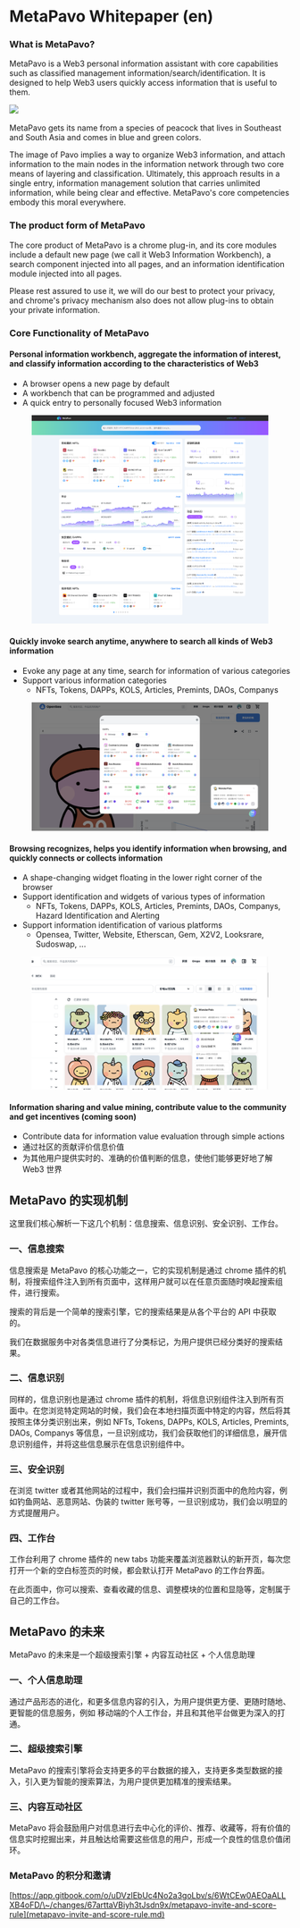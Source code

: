 # MetaPavo Whitepaper (en)

### What is MetaPavo?&#x20;

MetaPavo is a Web3 personal information assistant with core capabilities such as classified management information/search/identification. It is designed to help Web3 users quickly access information that is useful to them.

![](<.gitbook/assets/dreamstime\_xxl\_250002267 (2) (1).jpg>)

MetaPavo gets its name from a species of peacock that lives in Southeast and South Asia and comes in blue and green colors.&#x20;

The image of Pavo implies a way to organize Web3 information, and attach information to the main nodes in the information network through two core means of layering and classification. Ultimately, this approach results in a single entry, information management solution that carries unlimited information, while being clear and effective. MetaPavo's core competencies embody this moral everywhere.

### The product form of MetaPavo

The core product of MetaPavo is a chrome plug-in, and its core modules include a default new page (we call it Web3 Information Workbench), a search component injected into all pages, and an information identification module injected into all pages.&#x20;

Please rest assured to use it, we will do our best to protect your privacy, and chrome's privacy mechanism also does not allow plug-ins to obtain your private information.

### Core Functionality of MetaPavo

#### Personal information workbench, aggregate the information of interest, and classify information according to the characteristics of Web3

* A browser opens a new page by default&#x20;
* A workbench that can be programmed and adjusted&#x20;
* A quick entry to personally focused Web3 information

<figure><img src=".gitbook/assets/image (1).png" alt=""><figcaption></figcaption></figure>

#### Quickly invoke search anytime, anywhere to search all kinds of Web3 information

* Evoke any page at any time, search for information of various categories
* Support various information categories
  * NFTs, Tokens, DAPPs, KOLS, Articles, Premints, DAOs, Companys

<figure><img src=".gitbook/assets/image.png" alt=""><figcaption></figcaption></figure>

#### Browsing recognizes, helps you identify information when browsing, and quickly connects or collects information

* A shape-changing widget floating in the lower right corner of the browser
* Support identification and widgets of various types of information
  * NFTs, Tokens, DAPPs, KOLS, Articles, Premints, DAOs, Companys, Hazard Identification and Alerting
* Support information identification of various platforms
  * Opensea, Twitter, Website, Etherscan, Gem, X2V2, Looksrare, Sudoswap, ...

<figure><img src=".gitbook/assets/image (1) (1).png" alt=""><figcaption></figcaption></figure>

#### Information sharing and value mining, contribute value to the community and get incentives (coming soon)

* Contribute data for information value evaluation through simple actions
* 通过社区的贡献评价信息价值
* 为其他用户提供实时的、准确的价值判断的信息，使他们能够更好地了解 Web3 世界

## MetaPavo 的实现机制

这里我们核心解析一下这几个机制：信息搜索、信息识别、安全识别、工作台。

### 一、信息搜索

信息搜索是 MetaPavo 的核心功能之一，它的实现机制是通过 chrome 插件的机制，将搜索组件注入到所有页面中，这样用户就可以在任意页面随时唤起搜索组件，进行搜索。

搜索的背后是一个简单的搜索引擎，它的搜索结果是从各个平台的 API 中获取的。

我们在数据服务中对各类信息进行了分类标记，为用户提供已经分类好的搜索结果。

### 二、信息识别

同样的，信息识别也是通过 chrome 插件的机制，将信息识别组件注入到所有页面中。在您浏览特定网站的时候，我们会在本地扫描页面中特定的内容，然后将其按照主体分类识别出来，例如 NFTs, Tokens, DAPPs, KOLS, Articles, Premints, DAOs, Companys 等信息，一旦识别成功，我们会获取他们的详细信息，展开信息识别组件，并将这些信息展示在信息识别组件中。

### 三、安全识别

在浏览 twitter 或者其他网站的过程中，我们会扫描并识别页面中的危险内容，例如钓鱼网站、恶意网站、伪装的 twitter 账号等，一旦识别成功，我们会以明显的方式提醒用户。

### 四、工作台

工作台利用了 chrome 插件的 new tabs 功能来覆盖浏览器默认的新开页，每次您打开一个新的空白标签页的时候，都会默认打开 MetaPavo 的工作台界面。

在此页面中，你可以搜索、查看收藏的信息、调整模块的位置和显隐等，定制属于自己的工作台。

## MetaPavo 的未来

MetaPavo 的未来是一个超级搜索引擎 + 内容互动社区 + 个人信息助理

### 一、个人信息助理

通过产品形态的进化，和更多信息内容的引入，为用户提供更方便、更随时随地、更智能的信息服务，例如 移动端的个人工作台，并且和其他平台做更为深入的打通。

### 二、超级搜索引擎

MetaPavo 的搜索引擎将会支持更多的平台数据的接入，支持更多类型数据的接入，引入更为智能的搜索算法，为用户提供更加精准的搜索结果。

### 三、内容互动社区

MetaPavo 将会鼓励用户对信息进行去中心化的评价、推荐、收藏等，将有价值的信息实时挖掘出来，并且触达给需要这些信息的用户，形成一个良性的信息价值闭环。

###



### MetaPavo 的积分和邀请

[https://app.gitbook.com/o/uDVzlEbUc4No2a3goLbv/s/6WtCEw0AEOaALLXB4oFD/\~/changes/67arttaVBiyh3tJsdn9x/metapavo-invite-and-score-rule](metapavo-invite-and-score-rule.md)
